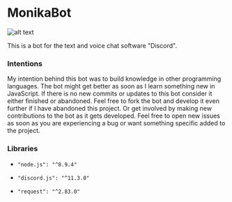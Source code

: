 # MonikaBot
![alt text](https://api.travis-ci.org/Emdix/MonikaBot.svg?branch=master)

This is a bot for the text and voice chat software "Discord".
</hr>

### Intentions
My intention behind this bot was to build knowledge in other programming 
languages. The bot might get better as soon as I learn something new in JavaScript.
If there is no new commits or updates to this bot consider it either finished
or abandoned. Feel free to fork the bot and develop it even further if I have abandoned this project.
Or get involved by making new contributions to the bot as it gets developed.
Feel free to open new issues as soon as you are experiencing a bug or want something specific added to the project.

### Libraries
*     "node.js": "^8.9.4"
*     "discord.js": "^11.3.0"
*     "request": "^2.83.0"


